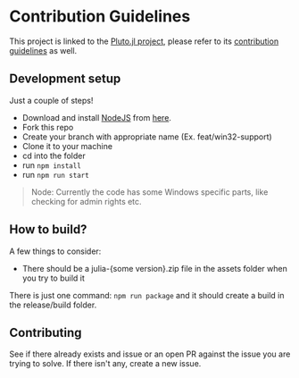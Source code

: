 # Contribution Guidelines
This project is linked to the [Pluto.jl project](https://github.com/fonsp/Pluto.jl), please refer to its [contribution guidelines](https://github.com/fonsp/Pluto.jl/blob/main/CONTRIBUTING.md) as well.
## Development setup
Just a couple of steps!
- Download and install [NodeJS](https://nodejs.org/en/) from [here](https://nodejs.org/en/download/).
- Fork this repo
- Create your branch with appropriate name (Ex. feat/win32-support)
- Clone it to your machine
- cd into the folder
- run `npm install`
- run `npm run start`
> Node: Currently the code has some Windows specific parts, like checking for admin rights etc.

## How to build?
A few things to consider:
- There should be a julia-{some version}.zip file in the assets folder when you try to build it

There is just one command: `npm run package` and it should create a build in the release/build folder.

## Contributing
See if there already exists and issue or an open PR against the issue you are trying to solve. If there isn't any, create a new issue.
